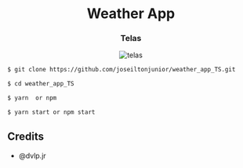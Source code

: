 
<h1 align="center">Weather App</h1>

<h3 align="center">Telas</h3>
<p align="center">
  <img src="https://i.ibb.co/2W835Dt/Design-sem-nome.png" alt="telas" border="0">
</p>


```sh
$ git clone https://github.com/joseiltonjunior/weather_app_TS.git

$ cd weather_app_TS

$ yarn  or npm

$ yarn start or npm start
```

## Credits

- @dvlp.jr
